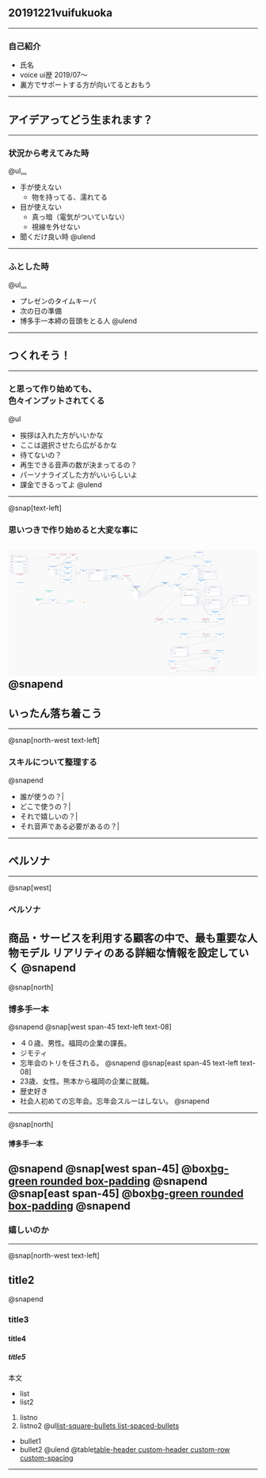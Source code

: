## 20191221vuifukuoka
---
### 自己紹介
- 氏名
- voice ui歴 2019/07〜
- 裏方でサポートする方が向いてるとおもう
---
## アイデアってどう生まれます？
---
### 状況から考えてみた時
@ul[...](false)
- 手が使えない
  - 物を持ってる、濡れてる
- 目が使えない
  - 真っ暗（電気がついていない）
  - 視線を外せない
- 聞くだけ良い時
@ulend
---
### ふとした時
@ul[...](false)
- プレゼンのタイムキーパ
- 次の日の準備
- 博多手一本締の音頭をとる人
@ulend
---
## つくれそう！
---
### と思って作り始めても、<br>色々インプットされてくる
@ul
- 挨拶は入れた方がいいかな
- ここは選択させたら広がるかな
- 待てないの？
- 再生できる音声の数が決まってるの？
- パーソナライズした方がいいらしいよ
- 課金できるってよ
@ulend
---
@snap[text-left]
### 思いつきで作り始めると大変な事に
![Logo](assets/images/vflow_screen01.png)
@snapend
---
## いったん落ち着こう
---
@snap[north-west text-left]
### スキルについて整理する
@snapend
- 誰が使うの？|
- どこで使うの？|
- それで嬉しいの？|
- それ音声である必要があるの？|
---
## ペルソナ
---
@snap[west]
### ペルソナ
商品・サービスを利用する顧客の中で、最も重要な人物モデル
リアリティのある詳細な情報を設定していく
@snapend
---
@snap[north]
### 博多手一本
@snapend
@snap[west span-45 text-left text-08]
- ４０歳、男性。福岡の企業の課長。
- ジモティ
- 忘年会のトリを任される。
@snapend
@snap[east span-45 text-left text-08]
- 23歳、女性。熊本から福岡の企業に就職。
- 歴史好き
- 社会人初めての忘年会。忘年会スルーはしない。
@snapend
---
@snap[north]
#### 博多手一本
@snapend
@snap[west span-45]
@box[bg-green rounded box-padding](1.音頭を取る練習をしたい人#あああ)
@snapend
@snap[east span-45]
@box[bg-green rounded box-padding](2.手拍子の練習をしたい人#いいい)
@snapend
---
### 嬉しいのか
---
@snap[north-west text-left]
## title2
@snapend
### title3
#### title4
##### title5
本文
- list
 - list2
1. listno
 1. listno2
@ul[list-square-bullets list-spaced-bullets](false)
- bullet1
- bullet2
@ulend
@table[table-header custom-header custom-row custom-spacing](path/to/sample.csv)
---
